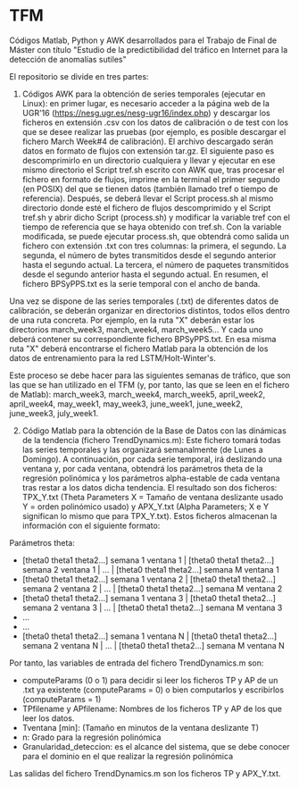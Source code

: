 # TFM
Códigos Matlab, Python y AWK desarrollados para el Trabajo de Final de Máster con título "Estudio de la predictibilidad del tráfico en Internet para la detección de anomalías sutiles"

El repositorio se divide en tres partes:
1. Códigos AWK para la obtención de series temporales (ejecutar en Linux): en primer lugar, es necesario acceder a la página web de la UGR'16 (https://nesg.ugr.es/nesg-ugr16/index.php) y descargar los ficheros en extensión .csv con los datos de calibración o de test con los que se desee realizar las pruebas (por ejemplo, es posible descargar el fichero March Week#4 de calibración). El archivo descargado serán datos en formato de flujos con extensión tar.gz.
El siguiente paso es descomprimirlo en un directorio cualquiera y llevar y ejecutar en ese mismo directorio el Script tref.sh escrito con AWK que, tras procesar el fichero en formato de flujos, imprime en la terminal el primer segundo (en POSIX) del que se tienen datos (también llamado tref o tiempo de referencia).
Después, se deberá llevar el Script process.sh al mismo directorio donde esté el fichero de flujos descomprimido y el Script tref.sh y abrir dicho Script (process.sh) y modificar la variable tref con el tiempo de referencia que se haya obtenido con tref.sh. Con la variable modificada, se puede ejecutar process.sh, que obtendrá como salida un fichero con extensión .txt con tres columnas: la primera, el segundo. La segunda, el número de bytes transmitidos desde el segundo anterior hasta el segundo actual. La tercera, el número de paquetes transmitidos desde el segundo anterior hasta el segundo actual. En resumen, el fichero BPSyPPS.txt es la serie temporal con el ancho de banda.

Una vez se dispone de las series temporales (.txt) de diferentes datos de calibración, se deberán organizar en directorios distintos, todos ellos dentro de una ruta concreta. Por ejemplo, en la ruta "X" deberán estar los directorios march_week3, march_week4, march_week5... Y cada uno deberá contener su correspondiente fichero BPSyPPS.txt. En esa misma ruta "X" deberá encontrarse el fichero Matlab para la obtención de los datos de entrenamiento para la red LSTM/Holt-Winter's.

Este proceso se debe hacer para las siguientes semanas de tráfico, que son las que se han utilizado en el TFM (y, por tanto, las que se leen en el fichero de Matlab): march_week3, march_week4, march_week5, april_week2, april_week4, may_week1, may_week3, june_week1, june_week2, june_week3, july_week1.

2. Código Matlab para la obtención de la Base de Datos con las dinámicas de la tendencia (fichero TrendDynamics.m): Este fichero tomará todas las series temporales y las organizará semanalmente (de Lunes a Domingo). A continuación, por cada serie temporal, irá deslizando una ventana y, por cada ventana, obtendrá los parámetros theta de la regresión polinómica y los parámetros alpha-estable de cada ventana tras restar a los datos dicha tendencia. El resultado son dos ficheros: TPX_Y.txt (Theta Parameters X = Tamaño de ventana deslizante usado Y = orden polinómico usado) y APX_Y.txt (Alpha Parameters; X e Y significan lo mismo que para TPX_Y.txt). Estos ficheros almacenan la información con el siguiente formato:

Parámetros theta:
- [theta0 theta1 theta2...] semana 1 ventana 1 | [theta0 theta1 theta2...] semana 2 ventana 1 | ... | [theta0 theta1 theta2...] semana M ventana 1
- [theta0 theta1 theta2...] semana 1 ventana 2 | [theta0 theta1 theta2...] semana 2 ventana 2 | ... | [theta0 theta1 theta2...] semana M ventana 2
- [theta0 theta1 theta2...] semana 1 ventana 3 | [theta0 theta1 theta2...] semana 2 ventana 3 | ... | [theta0 theta1 theta2...] semana M ventana 3
- ...
- ...
- [theta0 theta1 theta2...] semana 1 ventana N | [theta0 theta1 theta2...] semana 2 ventana N | ... | [theta0 theta1 theta2...] semana M ventana N
   
Por tanto, las variables de entrada del fichero TrendDynamics.m son:
- computeParams (0 o 1) para decidir si leer los ficheros TP y AP de un .txt ya existente (computeParams = 0) o bien computarlos y escribirlos (computeParams = 1)
- TPfilename y APfilename: Nombres de los ficheros TP y AP de los que leer los datos.
- Tventana [min]: (Tamaño en minutos de la ventana deslizante T)
- n: Grado para la regresión polinómica
- Granularidad_deteccion: es el alcance del sistema, que se debe conocer para el dominio en el que realizar la regresión polinómica

Las salidas del fichero TrendDynamics.m son los ficheros TP y APX_Y.txt.

